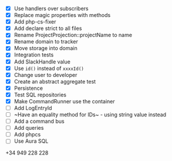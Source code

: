 - [x] Use handlers over subscribers
- [x] Replace magic properties with methods
- [x] Add php-cs-fixer
- [x] Add declare strict to all files
- [x] Rename ProjectProjection::projectName to name
- [x] Rename domain to tracker
- [x] Move storage into domain
- [x] Integration tests
- [x] Add SlackHandle value
- [x] Use `id()` instead of `xxxxId()`
- [x] Change user to developer
- [x] Create an abstract aggregate test
- [x] Persistence
- [x] Test SQL repositories
- [x] Make CommandRunner use the container
- [ ] Add LogEntryId
- [ ] ~Have an equality method for IDs~ - using string value instead
- [ ] Add a command bus
- [ ] Add queries
- [ ] Add phpcs
- [ ] Use Aura SQL

+34 949 228 228 
